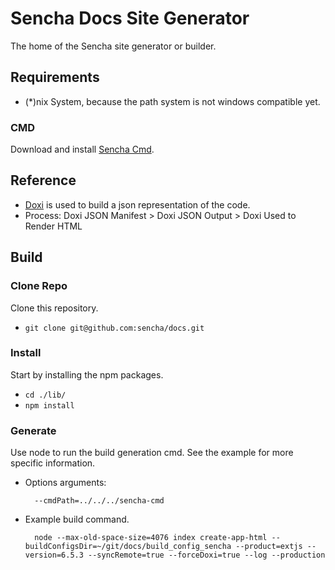 # Sencha Docs Site Generator
The home of the Sencha site generator or builder.

## Requirements

- (*)nix System, because the path system is not windows compatible yet.

### CMD
Download and install [Sencha Cmd](https://www.sencha.com/products/sencha-cmd/).

## Reference

- [Doxi](https://github.com/sencha/doxi) is used to build a json representation of the code. 
- Process: Doxi JSON Manifest > Doxi JSON Output > Doxi Used to Render HTML

## Build

### Clone Repo
Clone this repository.

* `git clone git@github.com:sencha/docs.git`

### Install 
Start by installing the npm packages. 

* `cd ./lib/`
* `npm install` 


### Generate
Use node to run the build generation cmd. 
See the example for more specific information.

* Options arguments:

		--cmdPath=../../../sencha-cmd

* Example build command.
 

		node --max-old-space-size=4076 index create-app-html --buildConfigsDir=~/git/docs/build_config_sencha --product=extjs --version=6.5.3 --syncRemote=true --forceDoxi=true --log --production 
 





 
 


